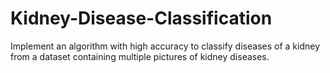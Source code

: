 # Kidney-Disease-Classification
Implement an algorithm with high accuracy to classify diseases of a kidney from a dataset containing multiple pictures of kidney diseases.

